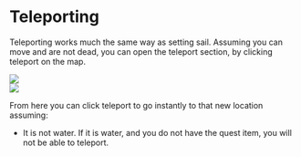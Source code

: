 # Teleporting

Teleporting works much the same way as setting sail. Assuming you can move and are not dead, you can open the teleport section, by clicking teleport on the map.

<div class="mb-4">
    <a href="/storage/info/teleport/images/map.png" class="glightbox">
        <img src="/storage/info/teleport/images/map.png" class="img-fluid" />
    </a>
</div>

<div class="mb-4">
    <a href="/storage/info/teleport/images/teleport.png" class="glightbox">
        <img src="/storage/info/teleport/images/teleport.png" class="img-fluid" />
    </a>
</div>

From here you can click teleport to go instantly to that new location assuming:

-	It is not water. If it is water, and you do not have the quest item, you will not be able to teleport.


